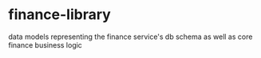 # finance-library
data models representing the finance service's db schema as well as core finance business logic
